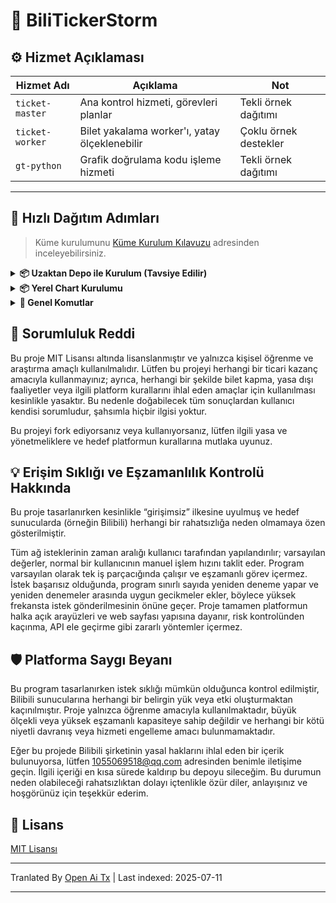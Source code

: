 # 🎫 BiliTickerStorm

## ⚙️ Hizmet Açıklaması

| Hizmet Adı            | Açıklama                 | Not     |
| ------------------- | --------------------- | ------ |
| `ticket-master`     | Ana kontrol hizmeti, görevleri planlar | Tekli örnek dağıtımı |
| `ticket-worker`     | Bilet yakalama worker'ı, yatay ölçeklenebilir | Çoklu örnek destekler |
| `gt-python`         | Grafik doğrulama kodu işleme hizmeti       | Tekli örnek dağıtımı |

---

## 🚀 Hızlı Dağıtım Adımları

> Küme kurulumunu [Küme Kurulum Kılavuzu](https://raw.githubusercontent.com/mikumifa/biliTickerStorm/main/docs/集群搭建参考.md) adresinden inceleyebilirsiniz.

<details> <summary><strong>📦 Uzaktan Depo ile Kurulum (Tavsiye Edilir)</strong></summary>

```bash
helm repo add bili-ticker-storm https://mikumifa.github.io/biliTickerStorm/
helm repo update
```
### 2. Chart'ı Kurma

```bash
helm install bili-ticker-storm bili-ticker-storm/bili-ticker-storm \
  --set ticketMaster.hostDataPath=/your/host/data/path \
  --set ticketWorker.pushplusToken="your_token" \
  --set ticketWorker.ticketInterval="300" \
  --set ticketWorker.ticketTimeStart="2025-05-20T13:14"
  
```

> - `hostDataPath` bilet alma yapılandırma dosyası dizinidir, `ticket-master` konteynerine mount edilir. Bilet alma yapılandırma dosyası oluşturmak için https://github.com/mikumifa/biliTickerBuy kullanılır.
> - `ticketWorker.pushplusToken` pushplus bildirim yapılandırmasıdır, ayarlandığında bilet alma sonuç bildirimlerini alabilirsiniz.
> - `ticketWorker.ticketInterval` bilet alma aralığı saniyesidir, varsayılan olarak 300 milisaniyedir.
> - `ticketWorker.ticketTimeStart` zamanlanmış başlatma zamanıdır, formatı `2025-05-20T13:14` şeklindedir, boş bırakılırsa konteyner açılır açılmaz bilet alma başlar.

### 3. Chart'ı Yükseltme

```bash
helm upgrade bili-ticker-storm bili-ticker-storm/bili-ticker-storm --reuse-values \
  --set ticketWorker.ticketInterval="600"
```
</details> 
<details> <summary><strong>📦 Yerel Chart Kurulumu</strong></summary>


### 1. Chart'ı Kurma

```bash
# Depoyu klonlayın
git clone https://github.com/mikumifa/biliTickerStorm
# Yerel Chart paketini kullanın
helm install bili-ticker-storm ./helm \
  --set ticketMaster.hostDataPath=/your/host/data/path \
  --set ticketWorker.pushplusToken="your_token" \
  --set ticketWorker.ticketInterval="300" \
  --set ticketWorker.ticketTimeStart="2025-05-20T13:14"
```
### 2. Chart'ı Güncelleme

```bash
helm upgrade bili-ticker-storm ./helm --reuse-values
```
</details>
<details>
<summary><strong>📌 Genel Komutlar</strong></summary>

### ⏹ Kaldırma
```bash
helm uninstall bili-ticker-storm
```
</details>


## 📩 Sorumluluk Reddi

Bu proje MIT Lisansı altında lisanslanmıştır ve yalnızca kişisel öğrenme ve araştırma amaçlı kullanılmalıdır. Lütfen bu projeyi herhangi bir ticari kazanç amacıyla kullanmayınız; ayrıca, herhangi bir şekilde bilet kapma, yasa dışı faaliyetler veya ilgili platform kurallarını ihlal eden amaçlar için kullanılması kesinlikle yasaktır. Bu nedenle doğabilecek tüm sonuçlardan kullanıcı kendisi sorumludur, şahsımla hiçbir ilgisi yoktur.

Bu projeyi fork ediyorsanız veya kullanıyorsanız, lütfen ilgili yasa ve yönetmeliklere ve hedef platformun kurallarına mutlaka uyunuz.

## 💡 Erişim Sıklığı ve Eşzamanlılık Kontrolü Hakkında
Bu proje tasarlanırken kesinlikle “girişimsiz” ilkesine uyulmuş ve hedef sunucularda (örneğin Bilibili) herhangi bir rahatsızlığa neden olmamaya özen gösterilmiştir.

Tüm ağ isteklerinin zaman aralığı kullanıcı tarafından yapılandırılır; varsayılan değerler, normal bir kullanıcının manuel işlem hızını taklit eder. Program varsayılan olarak tek iş parçacığında çalışır ve eşzamanlı görev içermez. İstek başarısız olduğunda, program sınırlı sayıda yeniden deneme yapar ve yeniden denemeler arasında uygun gecikmeler ekler, böylece yüksek frekansta istek gönderilmesinin önüne geçer. Proje tamamen platformun halka açık arayüzleri ve web sayfası yapısına dayanır, risk kontrolünden kaçınma, API ele geçirme gibi zararlı yöntemler içermez.
## 🛡️ Platforma Saygı Beyanı

Bu program tasarlanırken istek sıklığı mümkün olduğunca kontrol edilmiştir, Bilibili sunucularına herhangi bir belirgin yük veya etki oluşturmaktan kaçınılmıştır. Proje yalnızca öğrenme amacıyla kullanılmaktadır, büyük ölçekli veya yüksek eşzamanlı kapasiteye sahip değildir ve herhangi bir kötü niyetli davranış veya hizmeti engelleme amacı bulunmamaktadır.

Eğer bu projede Bilibili şirketinin yasal haklarını ihlal eden bir içerik bulunuyorsa, lütfen [1055069518@qq.com](https://raw.githubusercontent.com/mikumifa/biliTickerStorm/main/mailto:1055069518@qq.com) adresinden benimle iletişime geçin. İlgili içeriği en kısa sürede kaldırıp bu depoyu sileceğim. Bu durumun neden olabileceği rahatsızlıktan dolayı içtenlikle özür diler, anlayışınız ve hoşgörünüz için teşekkür ederim.

## 📄 Lisans

[MIT Lisansı](LICENSE)

---

Tranlated By [Open Ai Tx](https://github.com/OpenAiTx/OpenAiTx) | Last indexed: 2025-07-11

---